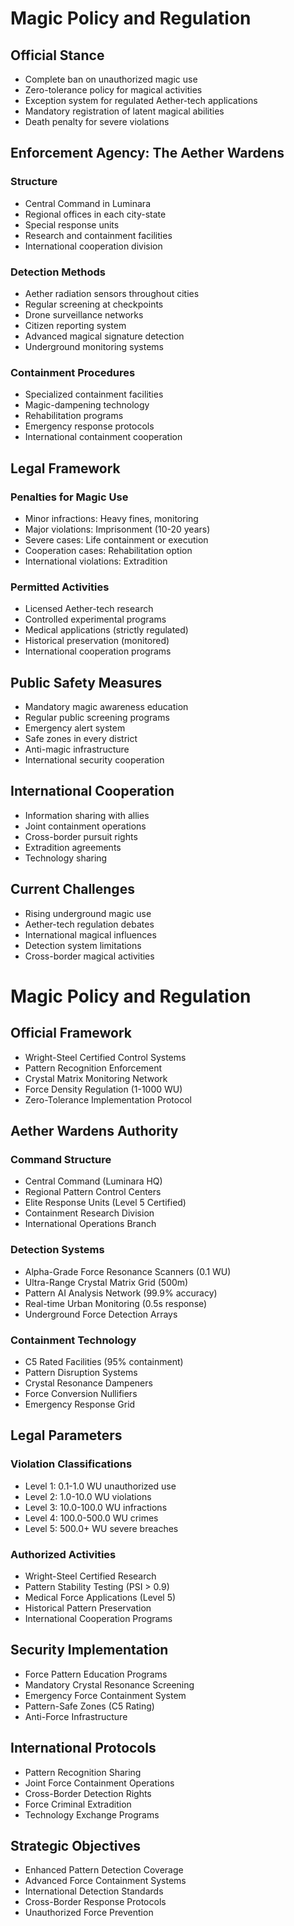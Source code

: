 # Magic Policy and Regulation

## Official Stance
- Complete ban on unauthorized magic use
- Zero-tolerance policy for magical activities
- Exception system for regulated Aether-tech applications
- Mandatory registration of latent magical abilities
- Death penalty for severe violations

## Enforcement Agency: The Aether Wardens
### Structure
- Central Command in Luminara
- Regional offices in each city-state
- Special response units
- Research and containment facilities
- International cooperation division

### Detection Methods
- Aether radiation sensors throughout cities
- Regular screening at checkpoints
- Drone surveillance networks
- Citizen reporting system
- Advanced magical signature detection
- Underground monitoring systems

### Containment Procedures
- Specialized containment facilities
- Magic-dampening technology
- Rehabilitation programs
- Emergency response protocols
- International containment cooperation

## Legal Framework
### Penalties for Magic Use
- Minor infractions: Heavy fines, monitoring
- Major violations: Imprisonment (10-20 years)
- Severe cases: Life containment or execution
- Cooperation cases: Rehabilitation option
- International violations: Extradition

### Permitted Activities
- Licensed Aether-tech research
- Controlled experimental programs
- Medical applications (strictly regulated)
- Historical preservation (monitored)
- International cooperation programs

## Public Safety Measures
- Mandatory magic awareness education
- Regular public screening programs
- Emergency alert system
- Safe zones in every district
- Anti-magic infrastructure
- International security cooperation

## International Cooperation
- Information sharing with allies
- Joint containment operations
- Cross-border pursuit rights
- Extradition agreements
- Technology sharing

## Current Challenges
- Rising underground magic use
- Aether-tech regulation debates
- International magical influences
- Detection system limitations
- Cross-border magical activities
# Magic Policy and Regulation

## Official Framework
- Wright-Steel Certified Control Systems
- Pattern Recognition Enforcement
- Crystal Matrix Monitoring Network
- Force Density Regulation (1-1000 WU)
- Zero-Tolerance Implementation Protocol

## Aether Wardens Authority
### Command Structure
- Central Command (Luminara HQ)
- Regional Pattern Control Centers
- Elite Response Units (Level 5 Certified)
- Containment Research Division
- International Operations Branch

### Detection Systems
- Alpha-Grade Force Resonance Scanners (0.1 WU)
- Ultra-Range Crystal Matrix Grid (500m)
- Pattern AI Analysis Network (99.9% accuracy)
- Real-time Urban Monitoring (0.5s response)
- Underground Force Detection Arrays

### Containment Technology
- C5 Rated Facilities (95% containment)
- Pattern Disruption Systems
- Crystal Resonance Dampeners
- Force Conversion Nullifiers
- Emergency Response Grid

## Legal Parameters
### Violation Classifications
- Level 1: 0.1-1.0 WU unauthorized use
- Level 2: 1.0-10.0 WU violations
- Level 3: 10.0-100.0 WU infractions
- Level 4: 100.0-500.0 WU crimes
- Level 5: 500.0+ WU severe breaches

### Authorized Activities
- Wright-Steel Certified Research
- Pattern Stability Testing (PSI > 0.9)
- Medical Force Applications (Level 5)
- Historical Pattern Preservation
- International Cooperation Programs

## Security Implementation
- Force Pattern Education Programs
- Mandatory Crystal Resonance Screening
- Emergency Force Containment System
- Pattern-Safe Zones (C5 Rating)
- Anti-Force Infrastructure

## International Protocols
- Pattern Recognition Sharing
- Joint Force Containment Operations
- Cross-Border Detection Rights
- Force Criminal Extradition
- Technology Exchange Programs

## Strategic Objectives
- Enhanced Pattern Detection Coverage
- Advanced Force Containment Systems
- International Detection Standards
- Cross-Border Response Protocols
- Unauthorized Force Prevention
